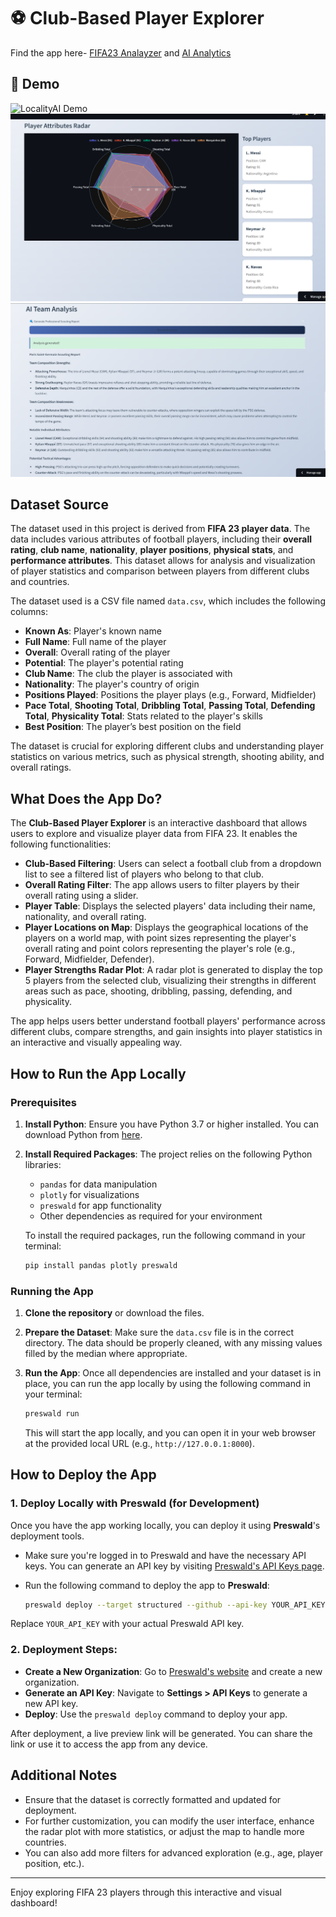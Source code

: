 # ⚽ Club-Based Player Explorer

Find the app here- [FIFA23 Analayzer](https://preswald-fifa23-player-analysis-ucbcrhf2-ndjz2ws6la-ue.a.run.app/) and [AI Analytics](https://fifa23-ai-analytics.streamlit.app/)

## 🎥 Demo
![LocalityAI Demo](images/fifaanalytics-demo.gif)
![Result](images/fsa2.png)
![Result](images/fsa3.png)



## Dataset Source

The dataset used in this project is derived from **FIFA 23 player data**. The data includes various attributes of football players, including their **overall rating**, **club name**, **nationality**, **player positions**, **physical stats**, and **performance attributes**. This dataset allows for analysis and visualization of player statistics and comparison between players from different clubs and countries.

The dataset used is a CSV file named `data.csv`, which includes the following columns:
- **Known As**: Player's known name
- **Full Name**: Full name of the player
- **Overall**: Overall rating of the player
- **Potential**: The player's potential rating
- **Club Name**: The club the player is associated with
- **Nationality**: The player's country of origin
- **Positions Played**: Positions the player plays (e.g., Forward, Midfielder)
- **Pace Total**, **Shooting Total**, **Dribbling Total**, **Passing Total**, **Defending Total**, **Physicality Total**: Stats related to the player's skills
- **Best Position**: The player’s best position on the field

The dataset is crucial for exploring different clubs and understanding player statistics on various metrics, such as physical strength, shooting ability, and overall ratings.

## What Does the App Do?

The **Club-Based Player Explorer** is an interactive dashboard that allows users to explore and visualize player data from FIFA 23. It enables the following functionalities:

- **Club-Based Filtering**: Users can select a football club from a dropdown list to see a filtered list of players who belong to that club.
- **Overall Rating Filter**: The app allows users to filter players by their overall rating using a slider.
- **Player Table**: Displays the selected players' data including their name, nationality, and overall rating.
- **Player Locations on Map**: Displays the geographical locations of the players on a world map, with point sizes representing the player's overall rating and point colors representing the player's role (e.g., Forward, Midfielder, Defender).
- **Player Strengths Radar Plot**: A radar plot is generated to display the top 5 players from the selected club, visualizing their strengths in different areas such as pace, shooting, dribbling, passing, defending, and physicality.

The app helps users better understand football players' performance across different clubs, compare strengths, and gain insights into player statistics in an interactive and visually appealing way.

## How to Run the App Locally

### Prerequisites

1. **Install Python**: Ensure you have Python 3.7 or higher installed. You can download Python from [here](https://www.python.org/downloads/).
   
2. **Install Required Packages**: The project relies on the following Python libraries:
   - `pandas` for data manipulation
   - `plotly` for visualizations
   - `preswald` for app functionality
   - Other dependencies as required for your environment

   To install the required packages, run the following command in your terminal:
   ```bash
   pip install pandas plotly preswald
   ```

### Running the App

1. **Clone the repository** or download the files.
   
2. **Prepare the Dataset**: Make sure the `data.csv` file is in the correct directory. The data should be properly cleaned, with any missing values filled by the median where appropriate.

3. **Run the App**:
   Once all dependencies are installed and your dataset is in place, you can run the app locally by using the following command in your terminal:
   ```bash
   preswald run
   ```

   This will start the app locally, and you can open it in your web browser at the provided local URL (e.g., `http://127.0.0.1:8000`).

## How to Deploy the App

### 1. **Deploy Locally with Preswald** (for Development)

   Once you have the app working locally, you can deploy it using **Preswald**'s deployment tools.

   - Make sure you're logged in to Preswald and have the necessary API keys. You can generate an API key by visiting [Preswald's API Keys page](https://app.preswald.com/settings/api-keys).
   
   - Run the following command to deploy the app to **Preswald**:
     ```bash
     preswald deploy --target structured --github --api-key YOUR_API_KEY
     ```

   Replace `YOUR_API_KEY` with your actual Preswald API key.

### 2. **Deployment Steps**:

   - **Create a New Organization**: Go to [Preswald's website](https://app.preswald.com/) and create a new organization.
   - **Generate an API Key**: Navigate to **Settings > API Keys** to generate a new API key.
   - **Deploy**: Use the `preswald deploy` command to deploy your app.

   After deployment, a live preview link will be generated. You can share the link or use it to access the app from any device.

## Additional Notes

- Ensure that the dataset is correctly formatted and updated for deployment.
- For further customization, you can modify the user interface, enhance the radar plot with more statistics, or adjust the map to handle more countries.
- You can also add more filters for advanced exploration (e.g., age, player position, etc.).

---

Enjoy exploring FIFA 23 players through this interactive and visual dashboard!
